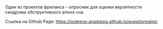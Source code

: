 Один из проектов фриланса - опросник для оценки вероятности синдрома обструктивного апноэ сна.

Ссылка на Github Page: https://puteeva-anastasia.github.io/questionnaire/.
